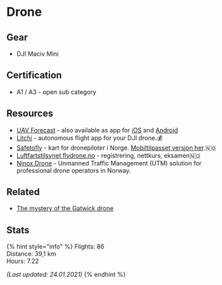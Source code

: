 # Drone

## Gear

* DJI Maciv Mini

## Certification

* A1 / A3 - open sub category

## Resources

* [UAV Forecast](https://www.uavforecast.com/) - also available as app for [iOS](https://apps.apple.com/us/app/uav-forecast/id1050023752) and [Android](https://play.google.com/store/apps/details?id=com.uavforecast&hl=en_US)
* [Litchi](https://flylitchi.com/) - autonomous flight app for your DJI drone.💰 
* [Safetofly](https://www.safetofly.no/) - kart for dronepiloter i Norge. [Mobiltilpasset versjon her](https://www.safetofly.no/mobile).🇳🇴
* [Luftfartstilsynet flydrone.no](https://flydrone.no/) - registrering, nettkurs, eksamen🇳🇴
* [Ninox Drone](https://operatorportal.ninoxdrone.no/) - Unmanned Traffic Management \(UTM\) solution for professional drone operators in Norway.

## Related

* [The mystery of the Gatwick drone](https://www.theguardian.com/uk-news/2020/dec/01/the-mystery-of-the-gatwick-drone)

## Stats

{% hint style="info" %}
Flights: 86  
Distance: 39,1 km  
Hours: 7.22

_\(Last updated: 24.01.2021\)_
{% endhint %}

  


